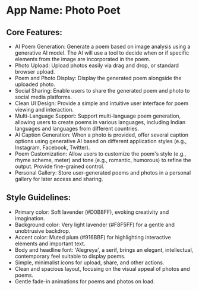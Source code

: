 # **App Name**: Photo Poet

## Core Features:

- AI Poem Generation: Generate a poem based on image analysis using a generative AI model. The AI will use a tool to decide when or if specific elements from the image are incorporated in the poem.
- Photo Upload: Upload photos easily via drag and drop, or standard browser upload.
- Poem and Photo Display: Display the generated poem alongside the uploaded photo.
- Social Sharing: Enable users to share the generated poem and photo to social media platforms.
- Clean UI Design: Provide a simple and intuitive user interface for poem viewing and interaction.
- Multi-Language Support: Support multi-language poem generation, allowing users to create poems in various languages, including Indian languages and languages from different countries.
- AI Caption Generation: When a photo is provided, offer several caption options using generative AI based on different application styles (e.g., Instagram, Facebook, Twitter).
- Poem Customization: Allow users to customize the poem's style (e.g., rhyme scheme, meter) and tone (e.g., romantic, humorous) to refine the output. Provide fine-grained control.
- Personal Gallery: Store user-generated poems and photos in a personal gallery for later access and sharing.

## Style Guidelines:

- Primary color: Soft lavender (#D0B8FF), evoking creativity and imagination.
- Background color: Very light lavender (#F8F5FF) for a gentle and unobtrusive backdrop.
- Accent color: Muted plum (#916BBF) for highlighting interactive elements and important text.
- Body and headline font: 'Alegreya', a serif, brings an elegant, intellectual, contemporary feel suitable to display poems.
- Simple, minimalist icons for upload, share, and other actions.
- Clean and spacious layout, focusing on the visual appeal of photos and poems.
- Gentle fade-in animations for poems and photos on load.